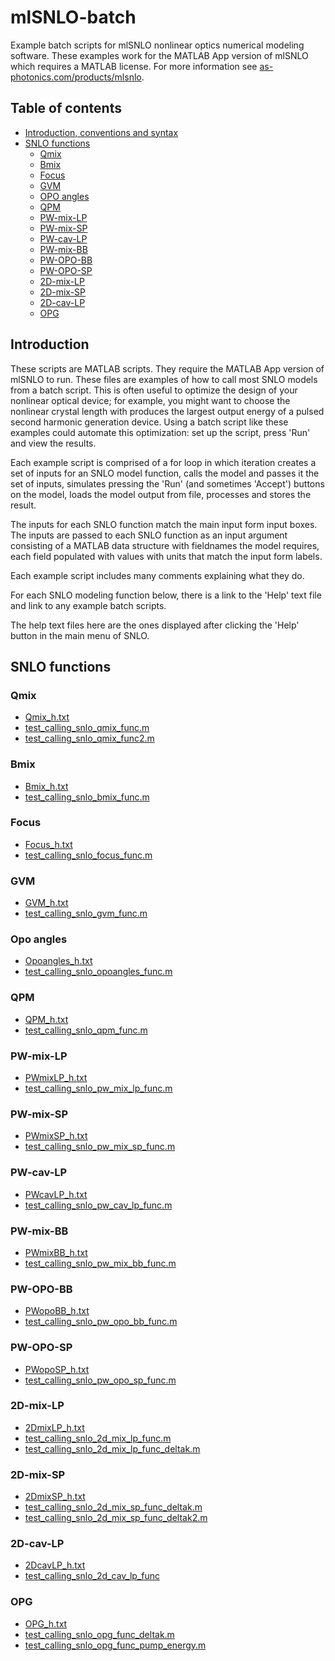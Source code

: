 # mlSNLO-batch
Example batch scripts for mlSNLO nonlinear optics numerical modeling software. These examples work for the MATLAB App version of mlSNLO which requires a MATLAB license. For more information see [as-photonics.com/products/mlsnlo](http://www.as-photonics.com/products/mlsnlo).

## Table of contents
* [Introduction, conventions and syntax](#introduction)
* [SNLO functions](#snlo-functions)
  * [Qmix](#qmix)
  * [Bmix](#bmix)
  * [Focus](#focus)
  * [GVM](#gvm)
  * [OPO angles](#opo-angles)
  * [QPM](#qpm)
  * [PW-mix-LP](#pw-mix-lp)
  * [PW-mix-SP](#pw-mix-sp)
  * [PW-cav-LP](#pw-cav-lp)
  * [PW-mix-BB](#pw-mix-bb)
  * [PW-OPO-BB](#pw-opo-bb)
  * [PW-OPO-SP](#pw-opo-sp)
  * [2D-mix-LP](#2d-mix-lp)
  * [2D-mix-SP](#2d-mix-sp)
  * [2D-cav-LP](#2d-cav-lp)
  * [OPG](#opg)
  
## Introduction
These scripts are MATLAB scripts. They require the MATLAB App version of mlSNLO to run. These files are examples of how to call most SNLO models from a batch script. This is often useful to optimize the design of your nonlinear optical device; for example, you might want to choose the nonlinear crystal length with produces the largest output energy of a pulsed second harmonic generation device. Using a batch script like these examples could automate this optimization: set up the script, press 'Run' and view the results.

Each example script is comprised of a for loop in which iteration creates a set of inputs for an SNLO model function, calls the model and passes it the set of inputs, simulates pressing the 'Run' (and sometimes 'Accept') buttons on the model, loads the model output from file, processes and stores the result.

The inputs for each SNLO function match the main input form input boxes. The inputs are passed to each SNLO function as an input argument consisting of a MATLAB data structure with fieldnames the model requires, each field populated with values with units that match the input form labels.

Each example script includes many comments explaining what they do. 

For each SNLO modeling function below, there is a link to the 'Help' text file and link to any example batch scripts.

The help text files here are the ones displayed after clicking the 'Help' button in the main menu of SNLO.

## SNLO functions
### Qmix
* <a href="/helpfiles/Qmix_h.txt">Qmix_h.txt</a>
* <a href="/test_calling_snlo_qmix_func.m">test_calling_snlo_qmix_func.m</a>
* <a href="/test_calling_snlo_qmix_func2.m">test_calling_snlo_qmix_func2.m</a>

### Bmix
* <a href="/helpfiles/Bmix_h.txt">Bmix_h.txt</a>
* <a href="/test_calling_snlo_bmix_func.m">test_calling_snlo_bmix_func.m</a>

### Focus
* <a href="/helpfiles/Focus_h.txt">Focus_h.txt</a>
* <a href="/test_calling_snlo_focus_func.m">test_calling_snlo_focus_func.m</a>

### GVM
* <a href="/helpfiles/GVM_h.txt">GVM_h.txt</a>
* <a href="/test_calling_snlo_gvm_func.m">test_calling_snlo_gvm_func.m</a>

### Opo angles
* <a href="/helpfiles/Opoangles_h.txt">Opoangles_h.txt</a>
* <a href="/test_calling_snlo_opoangles_func.m">test_calling_snlo_opoangles_func.m</a>

### QPM
* <a href="/helpfiles/QPM_h.txt">QPM_h.txt</a>
* <a href="/test_calling_snlo_qpm_func.m">test_calling_snlo_qpm_func.m</a>

### PW-mix-LP
* <a href="/helpfiles/PWmixLP_h.txt">PWmixLP_h.txt</a>
* <a href="/test_calling_snlo_pw_mix_lp_func.m">test_calling_snlo_pw_mix_lp_func.m</a>

### PW-mix-SP
* <a href="/helpfiles/PWmixSP_h.txt">PWmixSP_h.txt</a>
* <a href="/test_calling_snlo_pw_mix_sp_func.m">test_calling_snlo_pw_mix_sp_func.m</a>

### PW-cav-LP
* <a href="/helpfiles/PWcavLP_h.txt">PWcavLP_h.txt</a>
* <a href="/test_calling_snlo_pw_cav_lp_func.m">test_calling_snlo_pw_cav_lp_func.m</a>

### PW-mix-BB
* <a href="/helpfiles/PWmixBB_h.txt">PWmixBB_h.txt</a>
* <a href="/test_calling_snlo_pw_mix_bb_func.m">test_calling_snlo_pw_mix_bb_func.m</a>

### PW-OPO-BB
* <a href="/helpfiles/PWopoBB_h.txt">PWopoBB_h.txt</a>
* <a href="/test_calling_snlo_pw_opo_bb_func.m">test_calling_snlo_pw_opo_bb_func.m</a>

### PW-OPO-SP
* <a href="/helpfiles/PWopoSP_h.txt">PWopoSP_h.txt</a>
* <a href="/test_calling_snlo_pw_opo_sp_func.m">test_calling_snlo_pw_opo_sp_func.m</a>

### 2D-mix-LP
* <a href="/helpfiles/2DmixLP_h.txt">2DmixLP_h.txt</a>
* <a href="/test_calling_snlo_2d_mix_lp_func.m">test_calling_snlo_2d_mix_lp_func.m</a>
* <a href="/test_calling_snlo_2d_mix_lp_func_deltak.m">test_calling_snlo_2d_mix_lp_func_deltak.m</a>

### 2D-mix-SP
* <a href="/helpfiles/2DmixSP_h.txt">2DmixSP_h.txt</a>
* <a href="/test_calling_snlo_2d_mix_sp_func_deltak.m">test_calling_snlo_2d_mix_sp_func_deltak.m</a>
* <a href="/test_calling_snlo_2d_mix_sp_func_deltak2.m">test_calling_snlo_2d_mix_sp_func_deltak2.m</a>

### 2D-cav-LP
* <a href="/helpfiles/2DcavLP_h.txt">2DcavLP_h.txt</a>
* <a href="/test_calling_snlo_2d_cav_lp_func.m">test_calling_snlo_2d_cav_lp_func</a>

### OPG
* <a href="/helpfiles/OPG_h.txt">OPG_h.txt</a>
* <a href="/test_calling_snlo_opg_func_deltak.m">test_calling_snlo_opg_func_deltak.m</a>
* <a href="/test_calling_snlo_opg_func_pump_energy.m">test_calling_snlo_opg_func_pump_energy.m</a>
